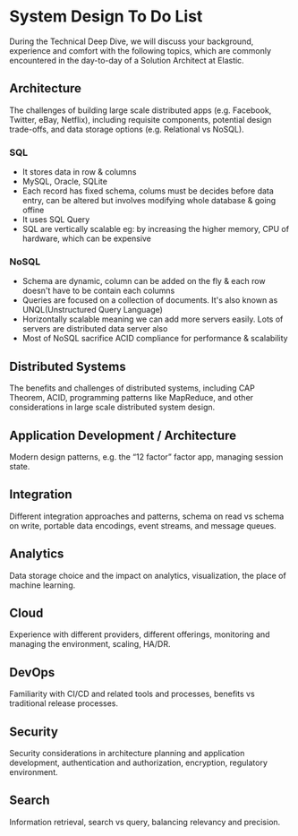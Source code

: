 
# System Design To Do List

  During the Technical Deep Dive, we will discuss your background, experience and comfort with the following topics, which are commonly encountered in the day-to-day of a Solution Architect at Elastic.

## Architecture

The challenges of building large scale distributed apps (e.g. Facebook, Twitter, eBay, Netflix), including requisite components, potential design trade-offs, and data storage options (e.g. Relational vs NoSQL).

### SQL
- It stores data in row & columns
- MySQL, Oracle, SQLite
- Each record has fixed schema, colums must be decides before data entry, can be altered but involves modifying whole database & going offine
- It uses SQL Query
-  SQL are vertically scalable  eg: by increasing the higher memory, CPU of hardware, which can be expensive

### NoSQL
- Schema are dynamic, column can be added on the fly & each row doesn't have to be contain each columns
- Queries are focused on a collection of documents. It's also known as UNQL(Unstructured Query Language)
- Horizontally scalable meaning we can add more servers easily. Lots of servers are distributed data server also
- Most of NoSQL sacrifice ACID compliance for performance & scalability

## Distributed Systems

The benefits and challenges of distributed systems, including CAP Theorem, ACID, programming patterns like MapReduce, and other considerations in large scale distributed system design.

## Application Development / Architecture

Modern design patterns, e.g. the “12 factor” factor app, managing session state.

## Integration

Different integration approaches and patterns, schema on read vs schema on write, portable data encodings, event streams, and message queues.

## Analytics

Data storage choice and the impact on analytics, visualization, the place of machine learning.

## Cloud

Experience with different providers, different offerings, monitoring and managing the environment, scaling, HA/DR.

## DevOps

Familiarity with CI/CD and related tools and processes, benefits vs traditional release processes.

## Security

Security considerations in architecture planning and application development, authentication and authorization, encryption, regulatory environment.

## Search

Information retrieval, search vs query, balancing relevancy and precision. 

